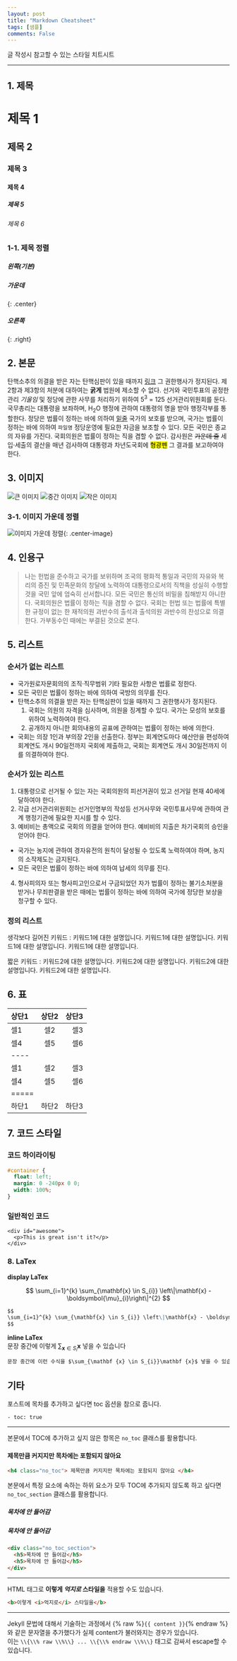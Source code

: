 ```yaml
---
layout: post
title: "Markdown Cheatsheet"
tags: [샘플]
comments: False
---
```


글 작성시 참고할 수 있는 스타일 치트시트

--- 

## 1. 제목

# 제목 1

## 제목 2

### 제목 3

#### 제목 4

##### 제목 5

###### 제목 6

### 1-1. 제목 정렬

##### 왼쪽(기본)

##### 가운데
{: .center}

##### 오른쪽
{: .right}

## 2. 본문 

탄핵소추의 의결을 받은 자는 탄핵심판이 있을 때까지 [링크](#) 그 권한행사가 정지된다. 제2항과 제3항의 처분에 대하여는 **굵게** 법원에 제소할 수 없다. 선거와 국민투표의 공정한 관리 *기울임* 및 정당에 관한 사무를 처리하기 위하여 5<sup>3</sup> = 125 선거관리위원회를 둔다. 국무총리는 대통령을 보좌하며, H<sub>2</sub>O 행정에 관하여 대통령의 명을 받아 행정각부를 통할한다. 정당은 법률이 정하는 바에 의하여 <u>밑줄</u> 국가의 보호를 받으며, 국가는 법률이 정하는 바에 의하여 `파일명` 정당운영에 필요한 자금을 보조할 수 있다. 모든 국민은 종교의 자유를 가진다. 국회의원은 법률이 정하는 직을 겸할 수 없다. 감사원은 <del>가운데 줄</del> 세입·세출의 결산을 매년 검사하여 대통령과 차년도국회에 <mark>형광펜</mark> 그 결과를 보고하여야 한다.

## 3. 이미지

![큰 이미지](http://placehold.it/800x400)
![중간 이미지](http://placehold.it/400x200)
![작은 이미지](http://placehold.it/200x200)

### 3-1. 이미지 가운데 정렬
![이미지 가운데 정렬](http://placehold.it/200x200){: .center-image}

## 4. 인용구

> 나는 헌법을 준수하고 국가를 보위하며 조국의 평화적 통일과 국민의 자유와 복리의 증진 및 민족문화의 창달에 노력하여 대통령으로서의 직책을 성실히 수행할 것을 국민 앞에 엄숙히 선서합니다. 모든 국민은 통신의 비밀을 침해받지 아니한다. 국회의원은 법률이 정하는 직을 겸할 수 없다. 국회는 헌법 또는 법률에 특별한 규정이 없는 한 재적의원 과반수의 출석과 출석의원 과반수의 찬성으로 의결한다. 가부동수인 때에는 부결된 것으로 본다.

## 5. 리스트

### 순서가 없는 리스트

* 국가원로자문회의의 조직·직무범위 기타 필요한 사항은 법률로 정한다.
* 모든 국민은 법률이 정하는 바에 의하여 국방의 의무를 진다.
* 탄핵소추의 의결을 받은 자는 탄핵심판이 있을 때까지 그 권한행사가 정지된다.
  1. 국회는 의원의 자격을 심사하며, 의원을 징계할 수 있다. 국가는 모성의 보호를 위하여 노력하여야 한다.
  2. 공개하지 아니한 회의내용의 공표에 관하여는 법률이 정하는 바에 의한다.
* 국회는 의장 1인과 부의장 2인을 선출한다. 정부는 회계연도마다 예산안을 편성하여 회계연도 개시 90일전까지 국회에 제출하고, 국회는 회계연도 개시 30일전까지 이를 의결하여야 한다.

### 순서가 있는 리스트

1. 대통령으로 선거될 수 있는 자는 국회의원의 피선거권이 있고 선거일 현재 40세에 달하여야 한다.
2. 각급 선거관리위원회는 선거인명부의 작성등 선거사무와 국민투표사무에 관하여 관계 행정기관에 필요한 지시를 할 수 있다.
3. 예비비는 총액으로 국회의 의결을 얻어야 한다. 예비비의 지출은 차기국회의 승인을 얻어야 한다.
  * 국가는 농지에 관하여 경자유전의 원칙이 달성될 수 있도록 노력하여야 하며, 농지의 소작제도는 금지된다.
  * 모든 국민은 법률이 정하는 바에 의하여 납세의 의무를 진다.
4. 형사피의자 또는 형사피고인으로서 구금되었던 자가 법률이 정하는 불기소처분을 받거나 무죄판결을 받은 때에는 법률이 정하는 바에 의하여 국가에 정당한 보상을 청구할 수 있다.

### 정의 리스트

생각보다 길어진 키워드
: 키워드1에 대한 설명입니다. 키워드1에 대한 설명입니다. 키워드1에 대한 설명입니다. 키워드1에 대한 설명입니다. 

짧은 키워드
: 키워드2에 대한 설명입니다. 키워드2에 대한 설명입니다. 키워드2에 대한 설명입니다. 키워드2에 대한 설명입니다.

## 6. 표

| 상단1 | 상단2 | 상단3 |
|:-----|:----:|-----:|
| 셀1  | 셀2  | 셀3  |
| 셀4  | 셀5  | 셀6  |
|----
| 셀1  | 셀2  | 셀3  |
| 셀4  | 셀5  | 셀6  |
|=====
| 하단1   | 하단2 | 하단3 |


## 7. 코드 스타일

### 코드 하이라이팅

```css
#container {
  float: left;
  margin: 0 -240px 0 0;
  width: 100%;
}
```

### 일반적인 코드

    <div id="awesome">
      <p>This is great isn't it?</p>
    </div>

### 8. LaTex

**display LaTex**

$$
\sum_{i=1}^{k} \sum_{\mathbf{x} \in S_{i}} \left\|\mathbf{x} - \boldsymbol{\mu}_{i}\right\|^{2}
$$  

```markdown
$$
\sum_{i=1}^{k} \sum_{\mathbf{x} \in S_{i}} \left\|\mathbf{x} - \boldsymbol{\mu}_{i}\right\|^{2}
$$  
```

**inline LaTex**  
문장 중간에 이렇게 $\sum_{\mathbf {x} \in S_{i}}\mathbf {x}$ 넣을 수 있습니다

```markdown
문장 중간에 이런 수식을 $\sum_{\mathbf {x} \in S_{i}}\mathbf {x}$ 넣을 수 있습니다
```

## 기타

포스트에 목차를 추가하고 싶다면 toc 옵션을 참으로 줍니다. 
```
- toc: true
```

---

본문에서 TOC에 추가하고 싶지 않은 항목은 `no_toc` 클래스를 활용합니다.
<h4 class="no_toc"> 제목만큼 커지지만 목차에는 포함되지 않아요 </h4>

```html
<h4 class="no_toc"> 제목만큼 커지지만 목차에는 포함되지 않아요 </h4>
```

본문에서 특정 요소에 속하는 하위 요소가 모두 TOC에 추가되지 않도록 하고 싶다면 `no_toc_section` 클래스를 활용합니다.
<div class="no_toc_section">
  <h5>목차에 안 들어감</h5>
  <h5>목차에 안 들어감</h5>
</div>

```html
<div class="no_toc_section">
  <h5>목차에 안 들어감</h5>
  <h5>목차에 안 들어감</h5>
</div>
```

---

HTML 태그로 <b>이렇게 <i>억지로</i> 스타일을</b> 적용할 수도 있습니다.
```html
<b>이렇게 <i>억지로</i> 스타일을</b>
```

---

Jekyll 문법에 대해서 기술하는 과정에서 {% raw %}`{{ content }}`{% endraw %}와 같은 문자열을 추가했다가 실제 content가 불러와지는 경우가 있습니다.  
이는 `\\{\\% raw \\%\\} ... \\{\\% endraw \\%\\}` 태그로 감싸서 escape할 수 있습니다.